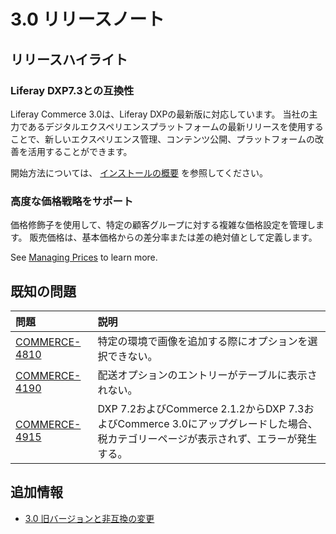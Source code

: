 # 3.0 リリースノート

<a name="release-highlights" />

## リリースハイライト

### Liferay DXP7.3との互換性

Liferay Commerce 3.0は、Liferay DXPの最新版に対応しています。 当社の主力であるデジタルエクスペリエンスプラットフォームの最新リリースを使用することで、新しいエクスペリエンス管理、コンテンツ公開、プラットフォームの改善を活用することができます。

開始方法については、 [インストールの概要](./installation-overview.md) を参照してください。

### 高度な価格戦略をサポート

価格修飾子を使用して、特定の顧客グループに対する複雑な価格設定を管理します。 販売価格は、基本価格からの差分率または差の絶対値として定義します。

See [Managing Prices](../managing-a-catalog/managing_prices.rst) to learn more.

<a name="known-issues" />

## 既知の問題

| 問題                                                               | 説明                                                                                     |
| :--- | :--- |
| [COMMERCE-4810](https://issues.liferay.com/browse/COMMERCE-4810) | 特定の環境で画像を追加する際にオプションを選択できない。                                                           |
| [COMMERCE-4190](https://issues.liferay.com/browse/COMMERCE-4190) | 配送オプションのエントリーがテーブルに表示されない。                                                             |
| [COMMERCE-4915](https://issues.liferay.com/browse/COMMERCE-4915) | DXP 7.2およびCommerce 2.1.2からDXP 7.3およびCommerce 3.0にアップグレードした場合、税カテゴリーページが表示されず、エラーが発生する。 |

<a name="additional-information" />

## 追加情報

* [3.0 旧バージョンと非互換の変更](./3-0-breaking-changes.md)
